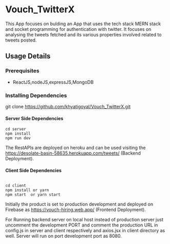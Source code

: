 # Vouch_TwitterX

This App focuses on bulding an App that uses the tech stack MERN stack and socket programming for authentication with twitter. It focuses on analysing the tweets fetched and its various properties involved related to tweets posted.

## Usage Details

### Prerequisites

- ReactJS,nodeJS,expressJS,MongoDB


### Installing Dependencies

git clone https://github.com/khyatigoyal/Vouch_TwitterX.git

#### Server Side Dependencies

```
cd server
npm install
npm run dev

```

The RestAPIs are deployed on heroku and can be used visiting the https://desolate-basin-58635.herokuapp.com/tweets/ (Backend Deployment).

#### Client Side Dependencies

```

cd client
npm install or yarn
npm start  or yarn start

```

Initially the product is set to production development and deployed on Firebase as https://vouch-hiring.web.app/ (Frontend Deployment).

For Running backend server on local host instead of production server just uncomment the development PORT and comment the production URL in config.js in server and client respectively and axios.jsx in client directory as well. Server will run on port development port as 8080.


